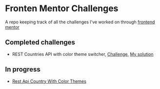 # Fronten Mentor Challenges

A repo keeping track of all the challenges I've worked on through <a href="https://www.frontendmentor.io/">frontend mentor</a>

## Completed challenges

- REST Countries API with color theme switcher, <a href="https://www.frontendmentor.io/challenges/rest-countries-api-with-color-theme-switcher-5cacc469fec04111f7b848ca">Challenge</a>, <a href="https://www.frontendmentor.io/solutions/responsive-themed-country-searcher-XF_EZTHBZo">My solution</a>

## In progress

- <a href="https://www.frontendmentor.io/challenges/rest-countries-api-with-color-theme-switcher-5cacc469fec04111f7b848ca">Rest Api Country With Color Themes</a>
